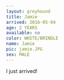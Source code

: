 ```yaml
---
layout: greyhound
title: Jamie
arrived: 2016-05-04
age: 2 YEARS
available: no
color: WHITE/BRINDLE
name: Jamie
pic: jamie.JPG
sex: MALE
---
```


I just arrived!